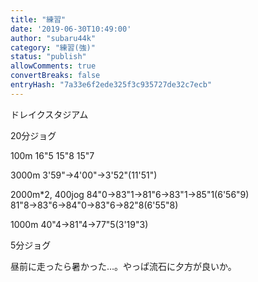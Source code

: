 ```yaml
---
title: "練習"
date: '2019-06-30T10:49:00'
author: "subaru44k"
category: "練習(強)"
status: "publish"
allowComments: true
convertBreaks: false
entryHash: "7a33e6f2ede325f3c935727de32c7ecb"
---
```

ドレイクスタジアム

20分ジョグ

100m
16"5
15"8
15"7

3000m
3'59"→4'00"→3'52"(11'51")

2000m*2, 400jog
84"0→83"1→81"6→83"1→85"1(6'56"9)
81"8→83"6→84"0→83"6→82"8(6'55"8)

1000m
40"4→81"4→77"5(3'19"3)

5分ジョグ

昼前に走ったら暑かった…。やっぱ流石に夕方が良いか。
